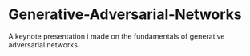 # Generative-Adversarial-Networks
A keynote presentation i made on the fundamentals of generative adversarial networks.
